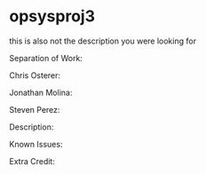 # opsysproj3
this is also not the description you were looking for

Separation of Work:

Chris Osterer:



Jonathan Molina:



Steven Perez:



Description:



Known Issues:



Extra Credit:
